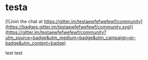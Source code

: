 # testa

[![Join the chat at https://gitter.im/testaewfefwefewf/community](https://badges.gitter.im/testaewfefwefewf/community.svg)](https://gitter.im/testaewfefwefewf/community?utm_source=badge&utm_medium=badge&utm_campaign=pr-badge&utm_content=badge)

test test
